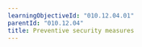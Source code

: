 ```yaml
---
learningObjectiveId: "010.12.04.01"
parentId: "010.12.04"
title: Preventive security measures
---
```

